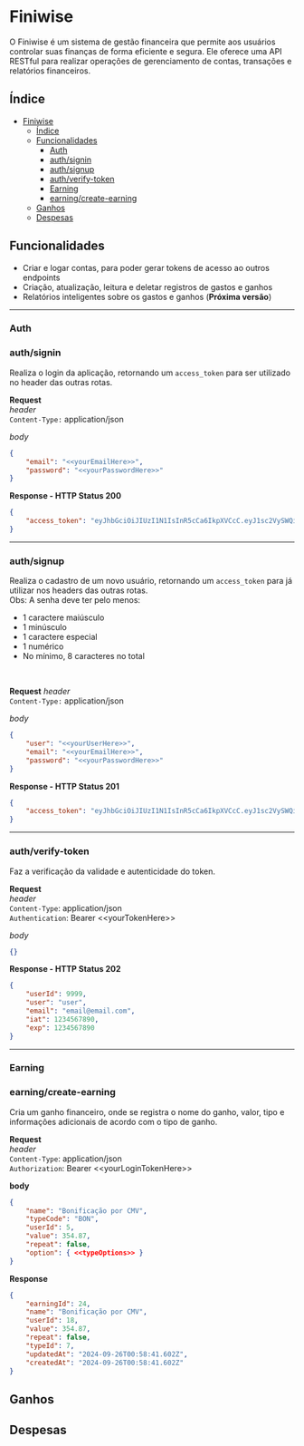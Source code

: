 

# Finiwise

O Finiwise é um sistema de gestão financeira que permite aos usuários controlar suas finanças de forma eficiente e segura. Ele oferece uma API RESTful para realizar operações de gerenciamento de contas, transações e relatórios financeiros.

## Índice
- [Finiwise](#finiwise)
  - [Índice](#índice)
  - [Funcionalidades](#funcionalidades)
    - [Auth](#auth)
    - [auth/signin](#authsignin)
    - [auth/signup](#authsignup)
    - [auth/verify-token](#authverify-token)
    - [Earning](#earning)
    - [earning/create-earning](#earningcreate-earning)
  - [Ganhos](#ganhos)
  - [Despesas](#despesas)

## Funcionalidades
- Criar e logar contas, para poder gerar tokens de acesso ao outros endpoints
- Criação, atualização, leitura e deletar registros de gastos e ganhos
- Relatórios inteligentes sobre os gastos e ganhos (**Próxima versão**)


---
### Auth
### auth/signin
Realiza o login da aplicação, retornando um `access_token` para ser utilizado no header das outras rotas.

**Request**\
*header*\
`Content-Type:` application/json

*body*
```json
{
    "email": "<<yourEmailHere>>",
    "password": "<<yourPasswordHere>>"
}
```

**Response - HTTP Status 200**
```json
{
    "access_token": "eyJhbGciOiJIUzI1N1IsInR5cCa6IkpXVCcC.eyJ1sc2VySWQiOjE4LCJ2aSdWruUlaWRtaW4iLCJlbWFpbCI6ImaRhSsdDDJhcnErcy5kZXYuY29udGF0b0BnbWFpbC5jb20iLCJpYXQiOjE3MjcyOTMxNTQsImV4cCI63RtyYa23CczE4NH0.DybJ47Efw02xWWHg6L0j5qa_w7CPr-4ChgbY51Aey8U"
}
```
---
### auth/signup
Realiza o cadastro de um novo usuário, retornando um `access_token` para já utilizar nos headers das outras rotas.\
Obs: A senha deve ter pelo menos: 
  - 1 caractere maiúsculo
  - 1 minúsculo
  - 1 caractere especial
  - 1 numérico
  - No mínimo, 8 caracteres no total

<br/>

**Request**
*header*\
`Content-Type:` application/json

*body*
```json
{
    "user": "<<yourUserHere>>",
    "email": "<<yourEmailHere>>",
    "password": "<<yourPasswordHere>>"
}
```

**Response - HTTP Status 201**
```json
{
    "access_token": "eyJhbGciOiJIUzI1N1IsInR5cCa6IkpXVCcC.eyJ1sc2VySWQiOjE4LCJ2aSdWruUlaWRtaW4iLCJlbWFpbCI6ImaRhSsdDDJhcnErcy5kZXYuY29udGF0b0BnbWFpbC5jb20iLCJpYXQiOjE3MjcyOTMxNTQsImV4cCI63RtyYa23CczE4NH0.DybJ47Efw02xWWHg6L0j5qa_w7CPr-4ChgbY51Aey8U"
}
```
---

### auth/verify-token
Faz a verificação da validade e autenticidade do token.

**Request**\
*header*\
`Content-Type`: application/json\
`Authentication`: Bearer <\<yourTokenHere>\>

*body*
```json
{}
```

**Response - HTTP Status 202**
```json
{
    "userId": 9999,
    "user": "user",
    "email": "email@email.com",
    "iat": 1234567890,
    "exp": 1234567890
}
```
---
### Earning
### earning/create-earning
Cria um ganho financeiro, onde se registra o nome do ganho, valor, tipo e informações adicionais de acordo com o tipo de ganho.

**Request**\
*header*\
`Content-Type`: application/json\
`Authorization`: Bearer <\<yourLoginTokenHere>\>

**body**
```json
{
    "name": "Bonificação por CMV",
    "typeCode": "BON",
    "userId": 5,
    "value": 354.87,
    "repeat": false,
    "option": { <<typeOptions>> }
}
```

**Response**
```json
{
    "earningId": 24,
    "name": "Bonificação por CMV",
    "userId": 18,
    "value": 354.87,
    "repeat": false,
    "typeId": 7,
    "updatedAt": "2024-09-26T00:58:41.602Z",
    "createdAt": "2024-09-26T00:58:41.602Z"
}
```

## Ganhos

## Despesas
